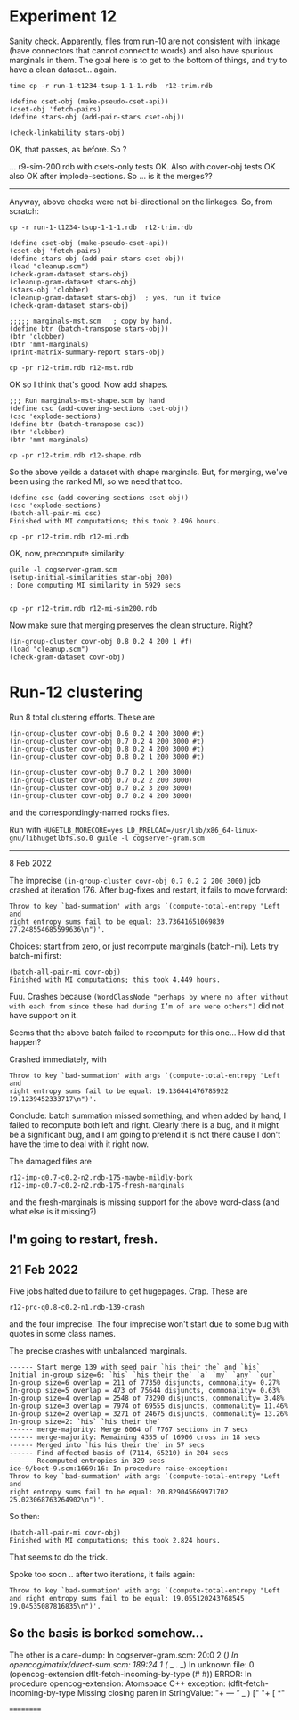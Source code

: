
Experiment 12
=============
Sanity check.  Apparently, files from run-10 are not consistent
with linkage (have connectors that cannot connect to words) and
also have spurious marginals in them. The goal here is to get to
the bottom of things, and try to have a clean dataset... again.

```
time cp -r run-1-t1234-tsup-1-1-1.rdb  r12-trim.rdb

(define cset-obj (make-pseudo-cset-api))
(cset-obj 'fetch-pairs)
(define stars-obj (add-pair-stars cset-obj))

(check-linkability stars-obj)
```
OK, that passes, as before. So ?

... r9-sim-200.rdb with csets-only tests OK.
Also with cover-obj tests OK
also OK after implode-sections.   So ... is it the merges??

-------------------------------------------------------
Anyway, above checks were not bi-directional on the linkages.
So, from scratch:
```
cp -r run-1-t1234-tsup-1-1-1.rdb  r12-trim.rdb

(define cset-obj (make-pseudo-cset-api))
(cset-obj 'fetch-pairs)
(define stars-obj (add-pair-stars cset-obj))
(load "cleanup.scm")
(check-gram-dataset stars-obj)
(cleanup-gram-dataset stars-obj)
(stars-obj 'clobber)
(cleanup-gram-dataset stars-obj)  ; yes, run it twice
(check-gram-dataset stars-obj)

;;;;; marginals-mst.scm   ; copy by hand.
(define btr (batch-transpose stars-obj))
(btr 'clobber)
(btr 'mmt-marginals)
(print-matrix-summary-report stars-obj)

cp -pr r12-trim.rdb r12-mst.rdb
```

OK so I think that's good. Now add shapes.
```
;;; Run marginals-mst-shape.scm by hand
(define csc (add-covering-sections cset-obj))
(csc 'explode-sections)
(define btr (batch-transpose csc))
(btr 'clobber)
(btr 'mmt-marginals)

cp -pr r12-trim.rdb r12-shape.rdb
```
So the above yeilds a dataset with shape marginals. But, for merging,
we've been using the ranked MI, so we need that too.
```
(define csc (add-covering-sections cset-obj))
(csc 'explode-sections)
(batch-all-pair-mi csc)
Finished with MI computations; this took 2.496 hours.

cp -pr r12-trim.rdb r12-mi.rdb
```

OK, now, precompute similarity:
```
guile -l cogserver-gram.scm
(setup-initial-similarities star-obj 200)
; Done computing MI similarity in 5929 secs


cp -pr r12-trim.rdb r12-mi-sim200.rdb
```

Now make sure that merging preserves the clean structure.
Right?
```
(in-group-cluster covr-obj 0.8 0.2 4 200 1 #f)
(load "cleanup.scm")
(check-gram-dataset covr-obj)
```

Run-12 clustering
=================
Run 8 total clustering efforts. These are
```
(in-group-cluster covr-obj 0.6 0.2 4 200 3000 #t)
(in-group-cluster covr-obj 0.7 0.2 4 200 3000 #t)
(in-group-cluster covr-obj 0.8 0.2 4 200 3000 #t)
(in-group-cluster covr-obj 0.8 0.2 1 200 3000 #t)

(in-group-cluster covr-obj 0.7 0.2 1 200 3000)
(in-group-cluster covr-obj 0.7 0.2 2 200 3000)
(in-group-cluster covr-obj 0.7 0.2 3 200 3000)
(in-group-cluster covr-obj 0.7 0.2 4 200 3000)
```
and the correspondingly-named rocks files.

Run with
`HUGETLB_MORECORE=yes LD_PRELOAD=/usr/lib/x86_64-linux-gnu/libhugetlbfs.so.0 guile -l cogserver-gram.scm`

---------------
8 Feb 2022

The imprecise `(in-group-cluster covr-obj 0.7 0.2 2 200 3000)`
job crashed at iteration 176. After bug-fixes and restart, it fails
to move forward:
```
Throw to key `bad-summation' with args `(compute-total-entropy "Left and
right entropy sums fail to be equal: 23.73641651069839
27.248554685599636\n")'.
```

Choices: start from zero, or just recompute marginals (batch-mi).
Lets try batch-mi first:
```
(batch-all-pair-mi covr-obj)
Finished with MI computations; this took 4.449 hours.
```

Fuu. Crashes because
`(WordClassNode "perhaps by where no after without with each from since these had during I’m of are were others")`
did not have support on it.

Seems that the above batch failed to recompute for this one...
How did that happen?


Crashed immediately, with
```
Throw to key `bad-summation' with args `(compute-total-entropy "Left and
right entropy sums fail to be equal: 19.136441476785922
19.1239452333717\n")'.
```

Conclude: batch summation missed something, and when added by hand,
I failed to recompute both left and right.  Clearly there is a bug,
and it might be a significant bug, and I am going to pretend it is not
there cause I don't have the time to deal with it right now.

The damaged files are
```
r12-imp-q0.7-c0.2-n2.rdb-175-maybe-mildly-bork
r12-imp-q0.7-c0.2-n2.rdb-175-fresh-marginals
```
and the fresh-marginals is missing support for the above word-class
(and what else is it missing?)


I'm going to restart, fresh.
---------------
21 Feb 2022
-----------
Five jobs halted due to failure to get hugepages. Crap.
These are
```
r12-prc-q0.8-c0.2-n1.rdb-139-crash
```
and the four imprecise. The four imprecise won't start due to some
bug with quotes in some class names.

The precise crashes with unbalanced marginals.
```
------ Start merge 139 with seed pair `his their the` and `his`
Initial in-group size=6: `his` `his their the` `a` `my` `any` `our`
In-group size=6 overlap = 211 of 77350 disjuncts, commonality= 0.27%
In-group size=5 overlap = 473 of 75644 disjuncts, commonality= 0.63%
In-group size=4 overlap = 2548 of 73290 disjuncts, commonality= 3.48%
In-group size=3 overlap = 7974 of 69555 disjuncts, commonality= 11.46%
In-group size=2 overlap = 3271 of 24675 disjuncts, commonality= 13.26%
In-group size=2: `his` `his their the`
------ merge-majority: Merge 6064 of 7767 sections in 7 secs
------ merge-majority: Remaining 4355 of 16906 cross in 18 secs
------ Merged into `his his their the` in 57 secs
------ Find affected basis of (7114, 65210) in 204 secs
------ Recomputed entropies in 329 secs
ice-9/boot-9.scm:1669:16: In procedure raise-exception:
Throw to key `bad-summation' with args `(compute-total-entropy "Left and
right entropy sums fail to be equal: 20.829045669971702
25.023068763264902\n")'.
```
So then:
```
(batch-all-pair-mi covr-obj)
Finished with MI computations; this took 2.824 hours.
```
That seems to do the trick.

Spoke too soon .. after two iterations, it fails again:
```
Throw to key `bad-summation' with args `(compute-total-entropy "Left and right entropy sums fail to be equal: 19.055120243768545 19.04535087816835\n")'.
```
So the basis is borked somehow...
-----------------------------------------------------------------

The other is a care-dump:
In cogserver-gram.scm:
20:0  2 (_)
In opencog/matrix/direct-sum.scm:
189:24  1 (_ _ . _)
In unknown file:
0 (opencog-extension dflt-fetch-incoming-by-type (# #))
ERROR: In procedure opencog-extension:
Atomspace C++ exception:
(dflt-fetch-incoming-by-type Missing closing paren in StringValue:  "+ —
” _ ) [" "+ [ *"
```
========

